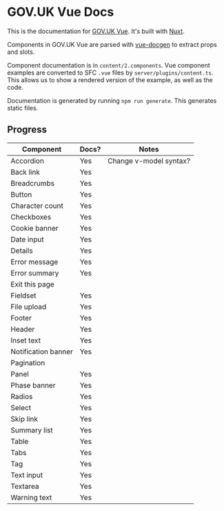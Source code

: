 # GOV.UK Vue Docs

This is the documentation for [GOV.UK Vue](https://github.com/govuk-vue/govuk-vue). It's built with [Nuxt](https://nuxt.com/).

Components in GOV.UK Vue are parsed with [vue-docgen](https://vue-styleguidist.github.io/docs/docgen-cli.html) to extract props and slots.

Component documentation is in `content/2.components`. Vue component examples are converted to SFC `.vue` files by 
`server/plugins/content.ts`. This allows us to show a rendered version of the example, as well as the code.

Documentation is generated by running `npm run generate`. This generates static files.

## Progress

| Component           | Docs? | Notes                  |
|---------------------|-------|------------------------|
| Accordion           | Yes   | Change v-model syntax? |
| Back link           | Yes   |                        |
| Breadcrumbs         | Yes   |                        |
| Button              | Yes   |                        |
| Character count     | Yes   |                        |
| Checkboxes          | Yes   |                        |
| Cookie banner       | Yes   |                        |
| Date input          | Yes   |                        |
| Details             | Yes   |                        |
| Error message       | Yes   |                        |
| Error summary       | Yes   |                        |
| Exit this page      |       |                        |
| Fieldset            | Yes   |                        |
| File upload         | Yes   |                        |
| Footer              | Yes   |                        |
| Header              | Yes   |                        |
| Inset text          | Yes   |                        |
| Notification banner | Yes   |                        |
| Pagination          |       |                        |
| Panel               | Yes   |                        |
| Phase banner        | Yes   |                        |
| Radios              | Yes   |                        |
| Select              | Yes   |                        |
| Skip link           | Yes   |                        |
| Summary list        | Yes   |                        |
| Table               | Yes   |                        |
| Tabs                | Yes   |                        |
| Tag                 | Yes   |                        |
| Text input          | Yes   |                        |
| Textarea            | Yes   |                        |
| Warning text        | Yes   |                        |

